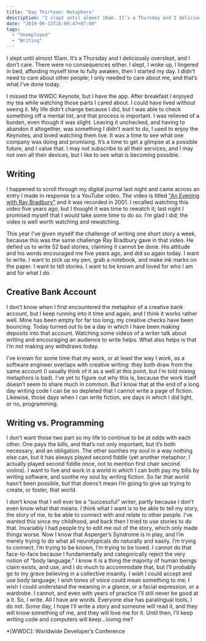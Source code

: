 ```yaml
---
title: "Day Thirteen: Metaphors"
description: "I slept until almost 10am. It’s a Thursday and I deliciously overslept, and I don’t care. There were no consequences either. I slept, I woke up, I lingered in bed, affording myself time to fully awaken, then I started my day. I didn’t need to care about other people; I only needed to care about me, and that’s what I’ve done today."
date: "2019-06-13T16:09:47+07:00"
tags:
  - "Unemployed"
  - "Writing"
---
```



I slept until almost 10am. It’s a Thursday and I deliciously overslept, and I don’t care. There were no consequences either. I slept, I woke up, I lingered in bed, affording myself time to fully awaken, then I started my day. I didn’t need to care about other people; I only needed to care about me, and that’s what I’ve done today.

I missed the WWDC Keynote, but I have the app. After breakfast I enjoyed my tea while watching those parts I cared about. I could have lived without seeing it. My life didn’t change because I did, but I was able to check something off a mental list, and that process is important. I was relieved of a burden, even though it was slight. Leaving it unchecked, and having to abandon it altogether, was something I didn’t want to do, I used to enjoy the Keynotes, and loved watching them live. It was a time to see what one company was doing and promising. It’s a time to get a glimpse at a possible future, and I value that. I may not subscribe to all their services, and I may not own all their devices, but I like to see what is becoming possible.

## Writing
I happened to scroll through my digital journal last night and came across an entry I made in response to a YouTube video. The video is titled ["An Evening with Ray Bradbury"](https://youtu.be/_W-r7ABrMYU) and it was recorded in 2001. I recalled watching this video five years ago, but I thought it was time to rewatch it; last night I promised myself that I would take some time to do so. I’m glad I did; the video is well worth watching and rewatching.

This year I’ve given myself the challenge of writing one short story a week, because this was the same challenge Ray Bradbury gave in that video. He defied us to write 52 bad stories, claiming it cannot be done. His attitude and his words encouraged me five years ago, and did so again today. I want to write. I want to pick up my pen, grab a notebook, and make ink marks on the paper. I want to tell stories. I want to be known and loved for who I am and for what I do.

## Creative Bank Account
I don’t know when I first encountered the metaphor of a creative bank account, but I keep running into it time and again, and I think it works rather well. Mine has been empty for far too long; my creative checks have been bouncing. Today turned out to be a day in which I have been making deposits into that account. Watching some videos of a writer talk about writing and encouraging an audience to write helps. What also helps is that I’m not making any withdraws today.

I’ve known for some time that my work, or at least the way I work, as a software engineer overlaps with creative writing: they both draw from the same account (I usually think of it as a well at this point, but I’m told mixing metaphors is bad). I’ve yet to figure out why this is, because the work itself doesn’t seem to share much in common. But I know that at the end of a long day writing code I can be so depleted that I cannot write a page of fiction. Likewise, those days when I can write fiction, are days in which I did light, or no, programming.

## Writing vs. Programming
I don’t want those two part so my life to continue to be at odds with each other. One pays the bills, and that’s not only important, but it’s both necessary, and an obligation. The other soothes my soul in a way nothing else can, but it has always played second fiddle (yet another metaphor; I actually played second fiddle once, not to mention first chair second violins). I want to live and work in a world in which I can both pay my bills by writing software, and soothe my soul by writing fiction. So far that world hasn’t been possible, but that doens’t mean I’m going to give up trying to create, or foster, that world.

I don’t know that I will ever be a “successful” writer, partly because I don’t even know what that means. I think what I want is to be able to tell my story, the story of me, to be able to connect with and relate to other people. I’ve wanted this since my childhood, and back then I tried to use stories to do that. Invariably I had people try to edit me out of the story, which only made things worse. Now I know that Asperger’s Syndrome is in play, and I’m merely trying to do what all neurotypicals do naturally and easily. I’m trying to connect, I’m trying to be known, I’m trying to be loved. I cannot do that face-to-face because I fundamentally and categorically reject the very notion of “body language.” I know it is a thing the majority of human beings claim exists, and use, and I do much to accommodate that, but I’ll probably go to my grave believing in a collective insanity. I wish I could accept and use body language; I wish tones of voice could mean something to me; I wish I could understand the meaning in a glance, or a facial expression, or a wardrobe. I cannot, and even with years of practice I’ll still never be good at a it. So, I write. All I have are words. Everyone else has paralingual tools, I do not. Some day, I hope I’ll write a story and someone will read it, and they will know something of me, and they will love me for it. Until then, I’ll keep writing code and computers will keep...loving me?

*[WWDC]: Worldwide Developer’s Conference